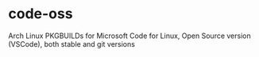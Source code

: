 # code-oss
Arch Linux PKGBUILDs for Microsoft Code for Linux, Open Source version (VSCode), both stable and git versions
